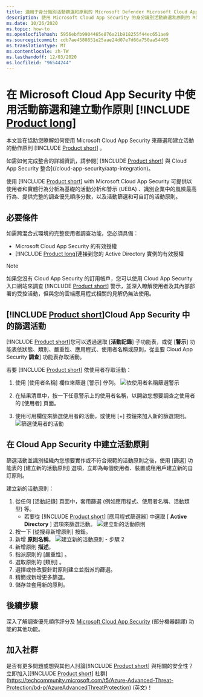 ```yaml
---
title: 適用于身分識別活動篩選和原則的 Microsoft Defender Microsoft Cloud App Security
description: 使用 Microsoft Cloud App Security 的身分識別活動篩選和原則的 Microsoft Defender 總覽。
ms.date: 10/26/2020
ms.topic: how-to
ms.openlocfilehash: 5956ebfb9904465e876a21b918255f44ec651ae9
ms.sourcegitcommit: cdb7ae4580851e25aae24d07e7d66a750aa54405
ms.translationtype: MT
ms.contentlocale: zh-TW
ms.lasthandoff: 12/03/2020
ms.locfileid: "96544244"
---
```

# <a name="use-activity-filters-and-create-action-policies-with-product-long-in-microsoft-cloud-app-security"></a>在 Microsoft Cloud App Security 中使用活動篩選和建立動作原則 [!INCLUDE [Product long](includes/product-long.md)]

本文旨在協助您瞭解如何使用 Microsoft Cloud App Security 來篩選和建立活動的動作原則 [!INCLUDE [Product short](includes/product-short.md)] 。

如需如何完成整合的詳細資訊，請參閱[ [!INCLUDE [Product short](includes/product-short.md)] 與 Cloud App Security 整合](/cloud-app-security/aatp-integration)。

使用 [!INCLUDE [Product short](includes/product-short.md)] with Microsoft Cloud App Security 可提供以使用者和實體行為分析為基礎的活動分析和警示 (UEBA) 、識別企業中的風險最高行為、提供完整的調查優先順序分數，以及活動篩選和可自訂的活動原則。

## <a name="prerequisites"></a>必要條件

如需跨混合式環境的完整使用者調查功能，您必須具備：

- Microsoft Cloud App Security 的有效授權
- [!INCLUDE [Product long](includes/product-long.md)]連接到您的 Active Directory 實例的有效授權

>[!NOTE]
>如果您沒有 Cloud App Security 的訂用帳戶，您可以使用 Cloud App Security 入口網站來調查 [!INCLUDE [Product short](includes/product-short.md)] 警示，並深入瞭解使用者及其內部部署的受控活動，但與您的雲端應用程式相關的見解仍無法使用。

## <a name="filter-product-short-activities-in-cloud-app-security"></a>[!INCLUDE [Product short](includes/product-short.md)]Cloud App Security 中的篩選活動

[!INCLUDE [Product short](includes/product-short.md)]您可以透過選取 [**活動記錄**] 子功能表，或從 [**警示**] 功能表依狀態、類別、嚴重性、應用程式、使用者名稱或原則，從主要 Cloud App Security **調查**] 功能表存取活動。

若要 [!INCLUDE [Product short](includes/product-short.md)] 依使用者存取活動：

1. 使用 [使用者名稱] 欄位來篩選 [警示]  佇列。
    ![依使用者名稱篩選警示](media/mcas-alerts-queue.png)
1. 在結果清單中，按一下任意警示上的使用者名稱，以開啟您想要調查之使用者的 [使用者]  頁面。

1. 使用可用欄位來篩選使用者的活動，或使用 [+] 按鈕來加入新的篩選規則。
    ![篩選使用者的活動](media/mcas-activity-filter.png)

## <a name="create-activity-policies-in-cloud-app-security"></a>在 Cloud App Security 中建立活動原則

篩選活動並識別組織內您想要實作或不符合規範的活動原則之後，使用 [篩選] 功能表的 [建立新的活動原則]  選項，立即為每個使用者、裝置或租用戶建立新的自訂原則。

建立新的活動原則：

1. 從任何 [活動記錄]  頁面中，套用篩選 (例如應用程式、使用者名稱、活動類型) 等。
    - 若要從 [!INCLUDE [Product short](includes/product-short.md)] [應用程式篩選器] 中選取 [ **Active Directory** ] 選項來篩選活動。
    ![建立新的活動原則](media/mcas-create-new-policy.png)
1. 按一下 [從搜尋新增原則]  按鈕。
1. 新增 **原則名稱**。
    ![建立新的活動原則 - 步驟 2](media/mcas-create-policy.png)
1. 新增原則 **描述**。
1. 指派原則的 [嚴重性]  。
1. 選取原則的 [類別]  。
1. 選擇或修改要針對原則建立並指派的篩選。
1. 精簡或新增更多篩選。
1. 儲存並套用新的原則。

## <a name="next-steps"></a>後續步驟

深入了解調查優先順序評分及 [Microsoft Cloud App Security](/cloud-app-security/) \(部分機器翻譯\) 功能的其他功能。

## <a name="join-the-community"></a>加入社群

是否有更多問題或想與其他人討論[!INCLUDE [Product short](includes/product-short.md)] 與相關的安全性？ 立即加入[[!INCLUDE [Product short](includes/product-short.md)] 社群](https://techcommunity.microsoft.com/t5/Azure-Advanced-Threat-Protection/bd-p/AzureAdvancedThreatProtection) \(英文\)！